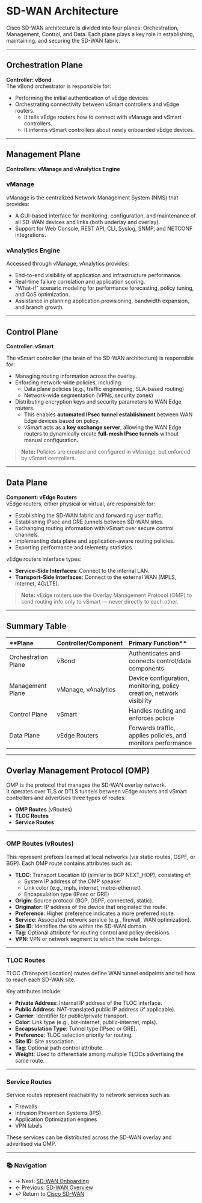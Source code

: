 # SD-WAN Architecture

Cisco SD-WAN architecture is divided into four planes: Orchestration, Management, Control, and Data. Each plane plays a key role in establishing, maintaining, and securing the SD-WAN fabric.

<!-- TIP: Insert a Cisco official architecture diagram image here to help visualize the relationships among vBond, vSmart, vManage, and vEdge. -->

---

## Orchestration Plane

**Controller: vBond**  
The vBond orchestrator is responsible for:

- Performing the initial authentication of vEdge devices.
- Orchestrating connectivity between vSmart controllers and vEdge routers.
  - It tells vEdge routers how to connect with vManage and vSmart controllers.
  - It informs vSmart controllers about newly onboarded vEdge devices.

---

## Management Plane

**Controllers: vManage and vAnalytics Engine**

### vManage
vManage is the centralized Network Management System (NMS) that provides:

- A GUI-based interface for monitoring, configuration, and maintenance of all SD-WAN devices and links (both underlay and overlay).
- Support for Web Console, REST API, CLI, Syslog, SNMP, and NETCONF integrations.

### vAnalytics Engine
Accessed through vManage, vAnalytics provides:

- End-to-end visibility of application and infrastructure performance.
- Real-time failure correlation and application scoring.
- "What-if" scenario modeling for performance forecasting, policy tuning, and QoS optimization.
- Assistance in planning application provisioning, bandwidth expansion, and branch growth.

---

## Control Plane

**Controller: vSmart**

The vSmart controller (the brain of the SD-WAN architecture) is responsible for:

- Managing routing information across the overlay.
- Enforcing network-wide policies, including:
  - Data plane policies (e.g., traffic engineering, SLA-based routing)
  - Network-wide segmentation (VPNs, security zones)
- Distributing encryption keys and security parameters to WAN Edge routers.
  - This enables **automated IPsec tunnel establishment** between WAN Edge devices based on policy.
  - vSmart acts as a **key exchange server**, allowing the WAN Edge routers to dynamically create **full-mesh IPsec tunnels** without manual configuration.

> **Note:** Policies are created and configured in vManage, but enforced by vSmart controllers.

---

## Data Plane

**Component: vEdge Routers**  
vEdge routers, either physical or virtual, are responsible for:

- Establishing the SD-WAN fabric and forwarding user traffic.
- Establishing IPsec and GRE tunnels between SD-WAN sites.
- Exchanging routing information with vSmart over secure control channels.
- Implementing data plane and application-aware routing policies.
- Exporting performance and telemetry statistics.

vEdge routers interface types:

- **Service-Side Interfaces**: Connect to the internal LAN.
- **Transport-Side Interfaces**: Connect to the external WAN (MPLS, Internet, 4G/LTE).

> **Note:** vEdge routers use the Overlay Management Protocol (OMP) to send routing info only to vSmart — never directly to each other.

---

## Summary Table

| **Plane               | **Controller/Component** | **Primary** Function**                                                        |
| :------------------ | :------------------- | :---------------------------------------------------------------------- |
| Orchestration Plane | vBond                | Authenticates and connects control/data components |
| Management Plane    | vManage, vAnalytics  | Device configuration, monitoring, policy creation, network visibility   |
| Control Plane       | vSmart               | Handles routing and enforces policie                   |
| Data Plane          | vEdge Routers        | Forwards traffic, applies policies, and monitors performance   |

---

## Overlay Management Protocol (OMP)

OMP is the protocol that manages the SD-WAN overlay network.  
It operates over TLS or DTLS tunnels between vEdge routers and vSmart controllers and advertises three types of routes:

- **OMP Routes** (vRoutes)
- **TLOC Routes**
- **Service Routes**

---

### OMP Routes (vRoutes)

This represent prefixes learned at local networks (via static routes, OSPF, or BGP). 
Each OMP route contains attributes such as:

- **TLOC**: Transport Location ID (similar to BGP NEXT_HOP), consisting of:
  - System IP address of the OMP speaker
  - Link color (e.g., mpls, internet, metro-ethernet)
  - Encapsulation type (IPsec or GRE)
- **Origin**: Source protocol (BGP, OSPF, connected, static).
- **Originator**: IP address of the device that originated the route.
- **Preference**: Higher preference indicates a more preferred route.
- **Service**: Associated network service (e.g., firewall, WAN optimization).
- **Site ID**: Identifies the site within the SD-WAN domain.
- **Tag**: Optional attribute for routing control and policy decisions.
- **VPN**: VPN or network segment to which the route belongs.

---

### TLOC Routes

TLOC (Transport Location) routes define WAN tunnel endpoints and tell how to reach each SD-WAN site.

Key attributes include:

- **Private Address**: Internal IP address of the TLOC interface.
- **Public Address**: NAT-translated public IP address (if applicable).
- **Carrier**: Identifier for public/private transport.
- **Color**: Link type (e.g., biz-internet, public-internet, mpls).
- **Encapsulation Type**: Tunnel type (IPsec or GRE).
- **Preference**: TLOC selection priority for routing.
- **Site ID**: Site association.
- **Tag**: Optional path control attribute.
- **Weight**: Used to differentiate among multiple TLOCs advertising the same route.

---

### Service Routes

Service routes represent reachability to network services such as:

- Firewalls
- Intrusion Prevention Systems (IPS)
- Application Optimization engines
- VPN labels

These services can be distributed across the SD-WAN overlay and advertised via OMP.

---

### 📚 Navigation
- → Next: [SD-WAN Onboarding](./sd-wan-onboarding.md)  
- ← Previous: [SD-WAN Overview](./sd-wan-overview.md)  
- ↩ Return to [Cisco SD-WAN](./README.md)
